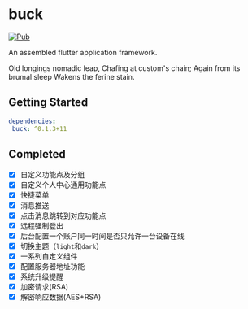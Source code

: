 # buck

[![Pub](https://img.shields.io/pub/v/buck.svg?style=flat-square)](https://pub.dartlang.org/packages/buck)

An assembled flutter application framework.

Old longings nomadic leap, Chafing at custom's chain; Again from its brumal sleep Wakens the ferine stain.

## Getting Started

```yaml
dependencies:
 buck: ^0.1.3+11
```

## Completed
-  [x] 自定义功能点及分组
-  [x] 自定义个人中心通用功能点
-  [x] 快捷菜单
-  [x] 消息推送
-  [x] 点击消息跳转到对应功能点
-  [x] 远程强制登出
-  [x] 后台配置一个账户同一时间是否只允许一台设备在线
-  [x] 切换主题（`light`和`dark`）
-  [x] 一系列自定义组件
-  [x] 配置服务器地址功能
-  [x] 系统升级提醒
-  [x] 加密请求(RSA)
-  [x] 解密响应数据(AES+RSA)
